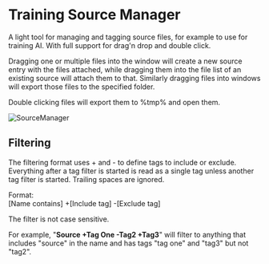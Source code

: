 # Training Source Manager

A light tool for managing and tagging source files, for example to use for training AI.
With full support for drag'n drop and double click.

Dragging one or multiple files into the window will create a new source entry with the files attached, while dragging them into the file list of an existing source will attach them to that.
Similarly dragging files into windows will export those files to the specified folder.

Double clicking files will export them to %tmp% and open them.

![SourceManager](https://user-images.githubusercontent.com/64704191/141687874-956ce147-392e-4dfa-9788-f2e696082d6e.png)

## Filtering
The filtering format uses + and - to define tags to include or exclude.<br>
Everything after a tag filter is started is read as a single tag unless another tag filter is started. Trailing spaces are ignored.

Format:<br>
[Name contains] +[Include tag] -[Exclude tag]

The filter is not case sensitive.

For example, "<b>Source +Tag One -Tag2 +Tag3</b>" will filter to anything that includes "source" in the name and has tags "tag one" and "tag3" but not "tag2".